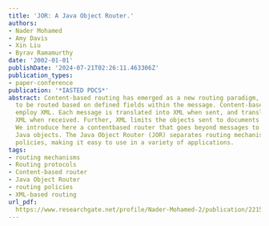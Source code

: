 ```yaml
---
title: 'JOR: A Java Object Router.'
authors:
- Nader Mohamed
- Amy Davis
- Xin Liu
- Byrav Ramamurthy
date: '2002-01-01'
publishDate: '2024-07-21T02:26:11.463306Z'
publication_types:
- paper-conference
publication: '*IASTED PDCS*'
abstract: Content-based routing has emerged as a new routing paradigm, allowing messages
  to be routed based on defined fields within the message. Content-based routers generally
  employ XML. Each message is translated into XML when sent, and translated out of
  XML when received. Further, XML limits the objects sent to documents and messages.
  We introduce here a contentbased router that goes beyond messages to routing entire
  Java objects. The Java Object Router (JOR) separates routing mechanisms from routing
  policies, making it easy to use in a variety of applications.
tags:
- routing mechanisms
- Routing protocols
- Content-based router
- Java Object Router
- routing policies
- XML-based routing
url_pdf: 
  https://www.researchgate.net/profile/Nader-Mohamed-2/publication/221569057_JOR_A_Java_Object_Router/links/560bf44a08ae6c9b0c429f7d/JOR-A-Java-Object-Router.pdf
---
```

